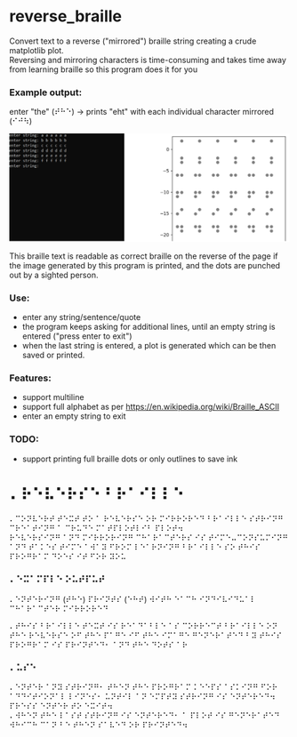 # reverse_braille
Convert text to a reverse ("mirrored") braille string creating a crude matplotlib plot. \
Reversing and mirroring characters is time-consuming and takes time away from learning braille so this program does it for you

### Example output:
enter "the" (⠞⠓⠑) -> prints "eht" with each individual character mirrored (⠊⠚⠳)

![Screenshot of a test run of the program](/screenshots/rb_output.png)

This braille text is readable as correct braille on the reverse of the page if the image generated by this program is printed, and the dots are punched out by a sighted person.

### Use:
- enter any string/sentence/quote
- the program keeps asking for additional lines, until an empty string is entered ("press enter to exit")
- when the last string is entered, a plot is generated which can be then saved or printed.

 

### Features:
- support multiline
- support full alphabet as per https://en.wikipedia.org/wiki/Braille_ASCII
- enter an empty string to exit

  

### TODO:
- support printing full braille dots or only outlines to save ink


# ⠄⠗⠑⠧⠑⠗⠎⠑ ⠃⠗⠁⠊⠇⠇⠑

⠄⠉⠕⠝⠧⠑⠗⠞ ⠞⠑⠭⠞ ⠞⠕ ⠁ ⠗⠑⠧⠑⠗⠎⠑ ⠕⠗ ⠍⠊⠗⠗⠕⠗⠑⠙ ⠃⠗⠁⠊⠇⠇⠑ ⠎⠞⠗⠊⠝⠛ ⠉⠗⠑⠁⠞⠊⠝⠛ ⠁ ⠉⠗⠥⠙⠑ ⠍⠁⠞⠏⠇⠕⠞⠇⠊⠃ ⠏⠇⠕⠞⠲ \
⠗⠑⠧⠑⠗⠎⠊⠝⠛ ⠁⠝⠙ ⠍⠊⠗⠗⠕⠗⠊⠝⠛ ⠉⠓⠁⠗⠁⠉⠞⠑⠗⠎ ⠊⠎ ⠞⠊⠍⠑⠤⠉⠕⠝⠎⠥⠍⠊⠝⠛ ⠁⠝⠙ ⠞⠁⠅⠑⠎ ⠞⠊⠍⠑ ⠁⠺⠁⠽ ⠋⠗⠕⠍ ⠇⠑⠁⠗⠝⠊⠝⠛ ⠃⠗⠁⠊⠇⠇⠑ ⠎⠕ ⠞⠓⠊⠎ ⠏⠗⠕⠛⠗⠁⠍ ⠙⠕⠑⠎ ⠊⠞ ⠋⠕⠗ ⠽⠕⠥


### ⠄⠑⠭⠁⠍⠏⠇⠑ ⠕⠥⠞⠏⠥⠞
⠄⠑⠝⠞⠑⠗⠊⠝⠛ (⠞⠓⠑) ⠏⠗⠊⠝⠞⠎ (⠑⠓⠞) ⠺⠊⠞⠓ ⠑⠁⠉⠓ ⠊⠝⠙⠊⠧⠊⠙⠥⠁⠇ ⠉⠓⠁⠗⠁⠉⠞⠑⠗ ⠍⠊⠗⠗⠕⠗⠑⠙ 

⠄⠞⠓⠊⠎ ⠃⠗⠁⠊⠇⠇⠑ ⠞⠑⠭⠞ ⠊⠎ ⠗⠑⠁⠙⠁⠃⠇⠑ ⠁⠎ ⠉⠕⠗⠗⠑⠉⠞ ⠃⠗⠁⠊⠇⠇⠑ ⠕⠝ ⠞⠓⠑ ⠗⠑⠧⠑⠗⠎⠑ ⠕⠋ ⠞⠓⠑ ⠏⠁⠛⠑ ⠊⠋ ⠞⠓⠑ ⠊⠍⠁⠛⠑ ⠛⠑⠝⠑⠗⠁⠞⠑⠙ ⠃⠽ ⠞⠓⠊⠎ ⠏⠗⠕⠛⠗⠁⠍ ⠊⠎ ⠏⠗⠊⠝⠞⠑⠙⠂ ⠁⠝⠙ ⠞⠓⠑ ⠙⠕⠞⠎ ⠁⠗

### ⠄⠥⠎⠑
⠄⠑⠝⠞⠑⠗ ⠁⠝⠽ ⠎⠞⠗⠊⠝⠛⠂ ⠞⠓⠑⠝ ⠞⠓⠑ ⠏⠗⠕⠛⠗⠁⠍ ⠅⠑⠑⠏⠎ ⠁⠎⠅⠊⠝⠛ ⠋⠕⠗ ⠁⠙⠙⠊⠞⠊⠕⠝⠁⠇ ⠇⠊⠝⠑⠎⠂ ⠥⠝⠞⠊⠇ ⠁⠝ ⠑⠍⠏⠞⠽ ⠎⠞⠗⠊⠝⠛ ⠊⠎ ⠑⠝⠞⠑⠗⠑⠙⠲ ⠏⠗⠑⠎⠎ ⠑⠝⠞⠑⠗ ⠞⠕ ⠑⠭⠊⠞⠲ \
⠄⠺⠓⠑⠝ ⠞⠓⠑ ⠇⠁⠎⠞ ⠎⠞⠗⠊⠝⠛ ⠊⠎ ⠑⠝⠞⠑⠗⠑⠙⠂ ⠁ ⠏⠇⠕⠞ ⠊⠎ ⠛⠑⠝⠑⠗⠁⠞⠑⠙ ⠺⠓⠊⠉⠓ ⠉⠁⠝ ⠃⠑ ⠞⠓⠑⠝ ⠎⠁⠧⠑⠙ ⠕⠗ ⠏⠗⠊⠝⠞⠑⠙⠲
